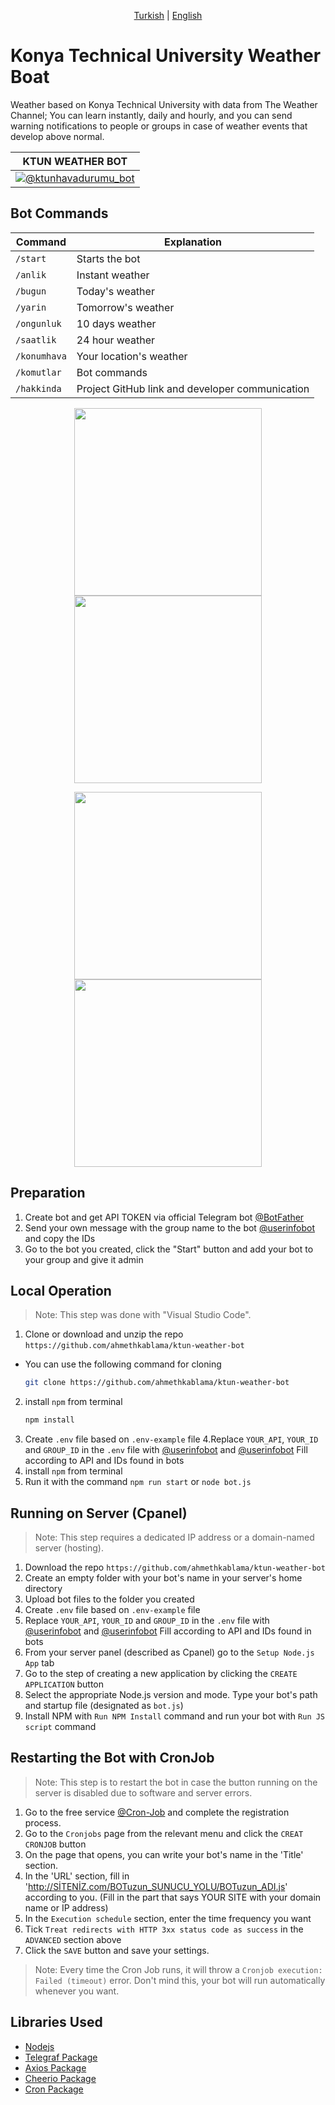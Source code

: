 <p align="center">
  <a href="https://github.com/ahmethkablama/ktun-weather-bot/blob/main/README.tr.md">Turkish</a> |
  <a href="https://github.com/ahmethkablama/ktun-weather-bot/blob/main/README.md">English</a>
</p>

# Konya Technical University Weather Boat

Weather based on Konya Technical University with data from The Weather Channel; You can learn instantly, daily and hourly, and you can send warning notifications to people or groups in case of weather events that develop above normal.

KTUN WEATHER BOT       | 
-----------------------| 
[![@ktunhavadurumu_bot](https://img.shields.io/badge/%F0%9F%92%AC%20Telegram-%40ktunhavadurumu__bot-red)](https://telegram.me/ktunhavadurumu_bot)|

## Bot Commands
Command                 | Explanation
----------------------- | ----------------------------------------    
`/start`                | Starts the bot
`/anlik`                | Instant weather
`/bugun`                | Today's weather
`/yarin`                | Tomorrow's weather
`/ongunluk`             | 10 days weather
`/saatlik`              | 24 hour weather
`/konumhava`            | Your location's weather
`/komutlar`             | Bot commands
`/hakkinda`             | Project GitHub link and developer communication


<p align="center">
    <img src="https://github.com/ahmethkablama/ktun-weather-bot/assets/29388602/831dcb62-57e1-4cb3-b3a6-a9ec8a39f344" width="300" hspace="10" >
    <img src="https://github.com/ahmethkablama/ktun-weather-bot/assets/29388602/36b66eba-4799-4fa1-9f10-6a3b35c18b9d" width="300" hspace="10" >
</p>

<p align="center">
    <img src="https://github.com/ahmethkablama/ktun-weather-bot/assets/29388602/81575f57-cd8c-4158-be76-ee8e3395d3c1" width="300" hspace="10" >
    <img src="https://github.com/ahmethkablama/ktun-weather-bot/assets/29388602/c20ea647-9cf3-43cd-98b4-f3d248095f2c" width="300" hspace="10" >
</p>

## Preparation
1. Create bot and get API TOKEN via official Telegram bot [@BotFather](https://telegram.me/BotFather)
2. Send your own message with the group name to the bot [@userinfobot](https://telegram.me/userinfobot) and copy the IDs
3. Go to the bot you created, click the "Start" button and add your bot to your group and give it admin


## Local Operation

> Note: This step was done with "Visual Studio Code".

1. Clone or download and unzip the repo `https://github.com/ahmethkablama/ktun-weather-bot`
* You can use the following command for cloning
  ```bash
  git clone https://github.com/ahmethkablama/ktun-weather-bot
  ```
2. install `npm` from terminal
   ```bash
   npm install
   ```
3. Create `.env` file based on `.env-example` file
4.Replace `YOUR_API`, `YOUR_ID` and `GROUP_ID` in the `.env` file with [@userinfobot](https://telegram.me/userinfobot) and [@userinfobot](https://telegram.me/userinfobot) Fill according to API and IDs found in bots
5. install `npm` from terminal
6. Run it with the command `npm run start` or `node bot.js`

## Running on Server (Cpanel)

> Note: This step requires a dedicated IP address or a domain-named server (hosting).

1. Download the repo `https://github.com/ahmethkablama/ktun-weather-bot`
2. Create an empty folder with your bot's name in your server's home directory
3. Upload bot files to the folder you created
4. Create `.env` file based on `.env-example` file
5. Replace `YOUR_API`, `YOUR_ID` and `GROUP_ID` in the `.env` file with [@userinfobot](https://telegram.me/userinfobot) and [@userinfobot](https://telegram.me/userinfobot) Fill according to API and IDs found in bots
6. From your server panel (described as Cpanel) go to the `Setup Node.js App` tab
7. Go to the step of creating a new application by clicking the `CREATE APPLICATION` button
8. Select the appropriate Node.js version and mode. Type your bot's path and startup file (designated as `bot.js`)
9. Install NPM with `Run NPM Install` command and run your bot with `Run JS script` command


## Restarting the Bot with CronJob

> Note: This step is to restart the bot in case the button running on the server is disabled due to software and server errors.

1. Go to the free service [@Cron-Job](https://cron-job.org/en/) and complete the registration process.
2. Go to the `Cronjobs` page from the relevant menu and click the `CREAT CRONJOB` button
3. On the page that opens, you can write your bot's name in the 'Title' section.
4. In the 'URL' section, fill in 'http://SİTENİZ.com/BOTuzun_SUNUCU_YOLU/BOTuzun_ADI.js' according to you. (Fill in the part that says YOUR SITE with your domain name or IP address)
5. In the `Execution schedule` section, enter the time frequency you want
6. Tick `Treat redirects with HTTP 3xx status code as success` in the `ADVANCED` section above
7. Click the `SAVE` button and save your settings.

> Note: Every time the Cron Job runs, it will throw a `Cronjob execution: Failed (timeout)` error. Don't mind this, your bot will run automatically whenever you want.


## Libraries Used

* [Nodejs](https://nodejs.org/en/)
* [Telegraf Package](https://www.npmjs.com/package/telegraf)
* [Axios Package](https://www.npmjs.com/package/axios)
* [Cheerio Package](https://www.npmjs.com/package/cheerio)
* [Cron Package](https://www.npmjs.com/package/cron)
